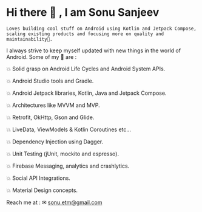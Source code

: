 # Hi there 👋 , I am Sonu Sanjeev

 `Loves building cool stuff on Android using Kotlin and Jetpack Compose, scaling existing products and focusing more on quality and maintainability🎯.` 

 I always strive to keep myself updated with new things in the world of Android. Some of my 💪 are :
 
💥 Solid grasp on Android Life Cycles and Android System APIs.

💥 Android Studio tools and Gradle.

💥 Android Jetpack libraries, Kotlin, Java and Jetpack Compose.

💥 Architectures like MVVM and MVP.

💥 Retrofit, OkHttp, Gson and Glide.

💥 LiveData, ViewModels & Kotlin Coroutines etc...

💥 Dependency Injection using Dagger.

💥 Unit Testing (jUnit, mockito and espresso).

💥 Firebase Messaging, analytics and crashlytics.

💥 Social API Integrations.

💥 Material Design concepts.

Reach me at : ✉ sonu.etm@gmail.com
